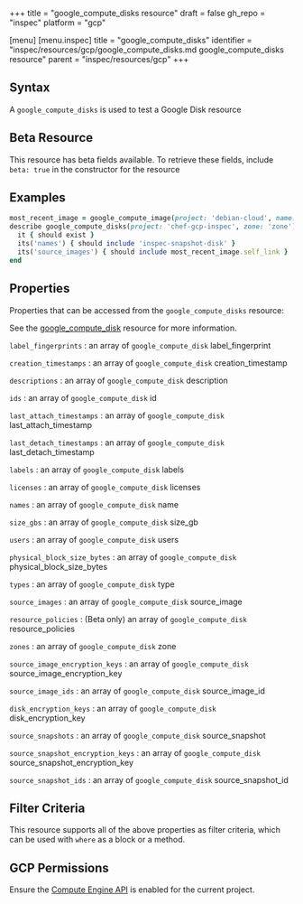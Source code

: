 +++
title = "google_compute_disks resource"
draft = false
gh_repo = "inspec"
platform = "gcp"

[menu]
  [menu.inspec]
    title = "google_compute_disks"
    identifier = "inspec/resources/gcp/google_compute_disks.md google_compute_disks resource"
    parent = "inspec/resources/gcp"
+++

## Syntax

A `google_compute_disks` is used to test a Google Disk resource

## Beta Resource

This resource has beta fields available. To retrieve these fields, include `beta: true` in the constructor for the resource

## Examples

```ruby
most_recent_image = google_compute_image(project: 'debian-cloud', name: 'debian-10-buster-v20191014')
describe google_compute_disks(project: 'chef-gcp-inspec', zone: 'zone') do
  it { should exist }
  its('names') { should include 'inspec-snapshot-disk' }
  its('source_images') { should include most_recent_image.self_link }
end
```

## Properties

Properties that can be accessed from the `google_compute_disks` resource:

See the [google_compute_disk](/inspec/resources/google_compute_disk/#properties) resource for more information.

`label_fingerprints`
: an array of `google_compute_disk` label_fingerprint

`creation_timestamps`
: an array of `google_compute_disk` creation_timestamp

`descriptions`
: an array of `google_compute_disk` description

`ids`
: an array of `google_compute_disk` id

`last_attach_timestamps`
: an array of `google_compute_disk` last_attach_timestamp

`last_detach_timestamps`
: an array of `google_compute_disk` last_detach_timestamp

`labels`
: an array of `google_compute_disk` labels

`licenses`
: an array of `google_compute_disk` licenses

`names`
: an array of `google_compute_disk` name

`size_gbs`
: an array of `google_compute_disk` size_gb

`users`
: an array of `google_compute_disk` users

`physical_block_size_bytes`
: an array of `google_compute_disk` physical_block_size_bytes

`types`
: an array of `google_compute_disk` type

`source_images`
: an array of `google_compute_disk` source_image

`resource_policies`
: (Beta only) an array of `google_compute_disk` resource_policies

`zones`
: an array of `google_compute_disk` zone

`source_image_encryption_keys`
: an array of `google_compute_disk` source_image_encryption_key

`source_image_ids`
: an array of `google_compute_disk` source_image_id

`disk_encryption_keys`
: an array of `google_compute_disk` disk_encryption_key

`source_snapshots`
: an array of `google_compute_disk` source_snapshot

`source_snapshot_encryption_keys`
: an array of `google_compute_disk` source_snapshot_encryption_key

`source_snapshot_ids`
: an array of `google_compute_disk` source_snapshot_id

## Filter Criteria

This resource supports all of the above properties as filter criteria, which can be used
with `where` as a block or a method.

## GCP Permissions

Ensure the [Compute Engine API](https://console.cloud.google.com/apis/library/compute.googleapis.com/) is enabled for the current project.
